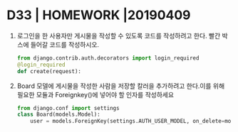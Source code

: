 # D33 | HOMEWORK |20190409

1. 로그인을 한 사용자만 게시물을 작성할 수 있도록 코드를 작성하려고 한다. 빨간 박스에 들어갈 코드를 작성하시오.

   ```python
   from django.contrib.auth.decorators import login_required
   @login_required
   def create(request):
   ```

2. Board 모델에 게시물을 작성한 사람을 저장할 칼러을 추가하려고 한다.이를 위해 필요한 모듈과 Foreignkey()에 넣어야 할 인자를 작성하세요

   ```python
   from django.conf import settings
   class Board(models.Model):
       user = models.ForeignKey(settings.AUTH_USER_MODEL, on_delete=models.CASCADE)
   ```

   

   



